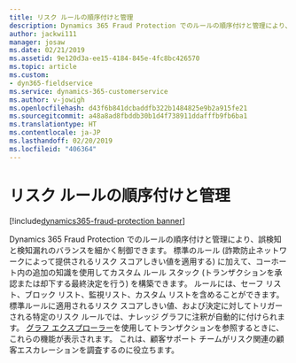 ```yaml
---
title: リスク ルールの順序付けと管理
description: Dynamics 365 Fraud Protection でのルールの順序付けと管理により、誤検知と検知漏れのバランスを細かく制御できます。
author: jackwi111
manager: josaw
ms.date: 02/21/2019
ms.assetid: 9e120d3a-ee15-4184-845e-4fc8bc426570
ms.topic: article
ms.custom:
- dyn365-fieldservice
ms.service: dynamics-365-customerservice
ms.author: v-jowigh
ms.openlocfilehash: d43f6b841dcbaddfb322b1484825e9b2a915fe21
ms.sourcegitcommit: a48a8ad8fbddb30b1d4f738911ddafffb9fb6ba1
ms.translationtype: HT
ms.contentlocale: ja-JP
ms.lasthandoff: 02/20/2019
ms.locfileid: "406364"
---
```

#  <a name="order-and-manage-risk-rules"></a>リスク ルールの順序付けと管理
[!include[dynamics365-fraud-protection banner](../../../includes/dynamics365-fraud-protection.md)]






Dynamics 365 Fraud Protection でのルールの順序付けと管理により、誤検知と検知漏れのバランスを細かく制御できます。 標準のルール (詐欺防止ネットワークによって提供されるリスク スコアしきい値を適用する) に加えて、コーホート内の追加の知識を使用してカスタム ルール スタック (トランザクションを承認または却下する最終決定を行う) を構築できます。 ルールには、セーフ リスト、ブロック リスト、監視リスト、カスタム リストを含めることができます。 標準ルールに適用されるリスク スコアしきい値、および決定に対してトリガーされる特定のリスク ルールでは、ナレッジ グラフに注釈が自動的に付けられます。 [グラフ エクスプローラー](../understand-business/graph-explorer.md)を使用してトランザクションを参照するときに、これらの機能が表示されます。 これは、顧客サポート チームがリスク関連の顧客エスカレーションを調査するのに役立ちます。
